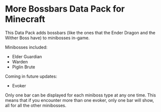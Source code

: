 # More Bossbars Data Pack for Minecraft

This Data Pack adds bossbars (like the ones that the Ender Dragon and the Wither Boss have) to minibosses in-game.

Minibosses included:
  - Elder Guardian
  - Warden
  - Piglin Brute

Coming in future updates:
  - Evoker

Only one bar can be displayed for each miniboss type at any one time. This means that if you encounter more than one evoker, only one bar will show, all for all the other minibosses.
